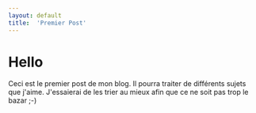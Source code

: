 ```yaml
---
layout: default
title:  'Premier Post'
---
```


# Hello
Ceci est le premier post de mon blog. Il pourra traiter de différents sujets que j'aime.
J'essaierai de les trier au mieux afin que ce ne soit pas trop le bazar ;-)
<!--more-->
